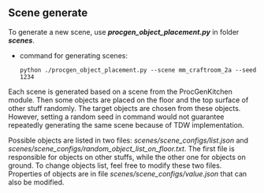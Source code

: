 ## Scene generate

To generate a new scene, use ___procgen_object_placement.py___ in folder ___scenes___. 

* command for generating scenes:

  ```
  python ./procgen_object_placement.py --scene mm_craftroom_2a --seed 1234
  ```

Each scene is generated based on a scene from the ProcGenKitchen module. Then some objects are placed on the floor and the top surface of other stuff randomly. The target objects are chosen from these objects. However, setting a random seed in command would not guarantee repeatedly generating the same scene because of TDW implementation. 

Possible objects are listed in two files: _scenes/scene_configs/list.json_ and _scenes/scene_configs/random_object_list_on_floor.txt_. The first file is responsible for objects on other stuffs, while the other one for objects on ground. To change objects list, feel free to modify these two files. Properties of objects are in file _scenes/scene_configs/value.json_ that can also be modified. 

